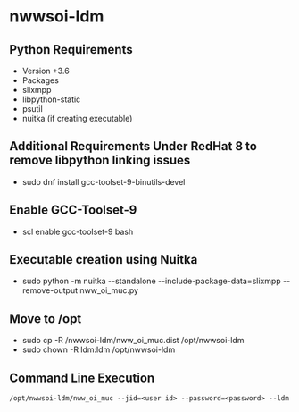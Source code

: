 # nwwsoi-ldm

## Python Requirements
* Version +3.6
* Packages
* slixmpp
* libpython-static
* psutil
* nuitka (if creating executable)

## Additional Requirements Under RedHat 8 to remove libpython linking issues
* sudo dnf install gcc-toolset-9-binutils-devel

## Enable GCC-Toolset-9
* scl enable gcc-toolset-9 bash

## Executable creation using Nuitka 
* sudo python -m nuitka --standalone --include-package-data=slixmpp --remove-output nww_oi_muc.py

## Move to /opt
* sudo cp -R <repository>/nwwsoi-ldm/nww_oi_muc.dist /opt/nwwsoi-ldm
* sudo chown -R ldm:ldm /opt/nwwsoi-ldm

## Command Line Execution 

`/opt/nwwsoi-ldm/nww_oi_muc --jid=<user id> --password=<password> --ldm`

